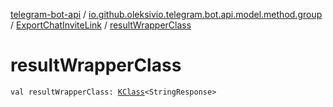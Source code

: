 [telegram-bot-api](../../index.md) / [io.github.oleksivio.telegram.bot.api.model.method.group](../index.md) / [ExportChatInviteLink](index.md) / [resultWrapperClass](./result-wrapper-class.md)

# resultWrapperClass

`val resultWrapperClass: `[`KClass`](https://kotlinlang.org/api/latest/jvm/stdlib/kotlin.reflect/-k-class/index.html)`<StringResponse>`